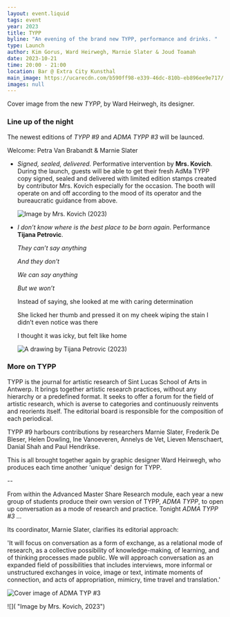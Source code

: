 ```yaml
---
layout: event.liquid
tags: event
year: 2023
title: TYPP
byline: "An evening of the brand new TYPP, performance and drinks. "
type: Launch
author: Kim Gorus, Ward Heirwegh, Marnie Slater & Joud Toamah
date: 2023-10-21
time: 20:00 - 21:00
location: Bar @ Extra City Kunsthal
main_image: https://ucarecdn.com/b590ff98-e339-46dc-810b-eb896ee9e717/
images: null
---
```

Cover image from the new *TYPP*, by Ward Heirwegh, its designer.

### Line up of the night

The newest editions of *TYPP #9* and *ADMA TYPP #3* will be launced. 

Welcome: Petra Van Brabandt & Marnie Slater 

* *Signed, sealed, delivered.* Performative intervention by **Mrs. Kovich**. During the launch, guests will be able to get their fresh AdMa TYPP copy signed, sealed and delivered with limited edition stamps created by contributor Mrs. Kovich especially for the occasion. The booth will operate on and off according to the mood of its operator and the bureaucratic guidance from above. 

  ![](https://ucarecdn.com/0b072257-aa46-4ae6-b02f-bf4e63732638/ "Image by Mrs. Kovich (2023)")
* *I don’t know where is the best place to be born again*. Performance **Tijana Petrovic**. 

  *They can’t say anything* 

  *And they don’t*

  *We can say anything*

  *But we won’t* 

  Instead of saying, she looked at me with caring determination

  She licked her thumb and pressed it on my cheek wiping the stain I didn’t even notice was there

  I thought it was icky, but felt like home

  ![](https://ucarecdn.com/bd3fbe29-05bd-465b-9489-c53445439b67/ "A drawing by Tijana Petrovic (2023)")

### More on TYPP

TYPP is the journal for artistic research of Sint Lucas School of Arts in Antwerp. It brings together artistic research practices, without any hierarchy or a predefined format. It seeks to offer a forum for the field of artistic research, which is averse to categories and continuously reinvents and reorients itself. The editorial board is responsible for the composition of each periodical.

TYPP #9 harbours contributions by researchers Marnie Slater, Frederik De Bleser, Helen Dowling, Ine Vanoeveren, Annelys de Vet, Lieven Menschaert, Danial Shah and Paul Hendrikse. 

This is all brought together again by graphic designer Ward Heirwegh, who produces each time another 'unique' design for TYPP. 

\--

From within the Advanced Master Share Research module, each year a new group of students produce their own version of TYPP, *ADMA TYPP*, to open up conversation as a mode of research and practice. Tonight *ADMA TYPP #3 ...* 

Its coordinator, Marnie Slater, clarifies its editorial approach: 

'It will focus on conversation as a form of exchange, as a relational mode of research, as a collective possibility of knowledge-making, of learning, and of thinking processes made public. We will approach conversation as an expanded field of possibilities that includes interviews, more informal or unstructured exchanges in voice, image or text, intimate moments of connection, and acts of appropriation, mimicry, time travel and translation.'

![](https://ucarecdn.com/bf679ce8-1889-4727-885a-64820e81e1de/ "Cover image of ADMA TYP #3")

![]( "Image by Mrs. Kovich, 2023")
